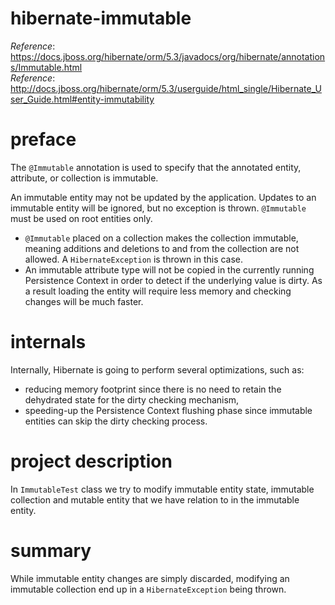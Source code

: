 # hibernate-immutable
_Reference_: https://docs.jboss.org/hibernate/orm/5.3/javadocs/org/hibernate/annotations/Immutable.html  
_Reference_: http://docs.jboss.org/hibernate/orm/5.3/userguide/html_single/Hibernate_User_Guide.html#entity-immutability

# preface
The `@Immutable` annotation is used to specify that the annotated entity, 
attribute, or collection is immutable.

An immutable entity may not be updated by the application. Updates to 
an immutable entity will be ignored, but no exception is thrown. 
`@Immutable` must be used on root entities only.
* `@Immutable` placed on a collection makes the collection immutable, 
meaning additions and deletions to and from the collection are not 
allowed. A `HibernateException` is thrown in this case.
* An immutable attribute type will not be copied in the currently 
running Persistence Context in order to detect if the underlying 
value is dirty. As a result loading the entity will require less 
memory and checking changes will be much faster.

# internals
Internally, Hibernate is going to perform several optimizations, such as:
* reducing memory footprint since there is no need to retain the dehydrated 
state for the dirty checking mechanism,
* speeding-up the Persistence Context flushing phase since immutable 
entities can skip the dirty checking process.

# project description
In `ImmutableTest` class we try to modify immutable entity state,
immutable collection and mutable entity that we have relation to in
the immutable entity.

# summary
While immutable entity changes are simply discarded, modifying an 
immutable collection end up in a `HibernateException` being thrown.